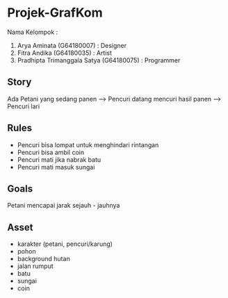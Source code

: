# Projek-GrafKom
Nama Kelompok :
1. Arya Aminata                 (G64180007) 	: Designer 
2. Fitra Andika                 (G64180035) 	: Artist
3. Pradhipta Trimanggala Satya  (G64180075)	: Programmer


## Story
  Ada Petani yang sedang panen --> Pencuri datang mencuri hasil panen --> Pencuri lari

## Rules
- Pencuri bisa lompat untuk menghindari rintangan
- Pencuri bisa ambil coin
- Pencuri mati jika nabrak batu
- Pencuri mati masuk sungai

## Goals
  Petani mencapai jarak sejauh - jauhnya

## Asset
- karakter (petani, pencuri/karung)
- pohon
- background hutan
- jalan rumput
- batu
- sungai
- coin

